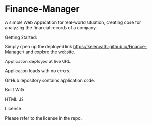 # Finance-Manager


A simple Web Application for real-world situation, creating code for analyzing the financial records of a company.

Getting Started:

Simply open up the deployed link https://kelenyathi.github.io/Finance-Manager/ and explore the website.

Application deployed at live URL.

Application loads with no errors.

GitHub repository contains application code.

Built With

HTML
JS


License

Please refer to the license in the repo.
